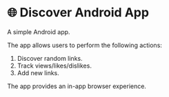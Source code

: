 # 🌐 Discover Android App

A simple Android app.

The app allows users to perform the following actions:
1. Discover random links.
2. Track views/likes/dislikes.
3. Add new links.

The app provides an in-app browser experience.
